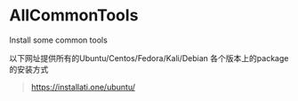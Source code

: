 # AllCommonTools
Install some common tools

以下网址提供所有的Ubuntu/Centos/Fedora/Kali/Debian 各个版本上的package的安装方式

> https://installati.one/ubuntu/
